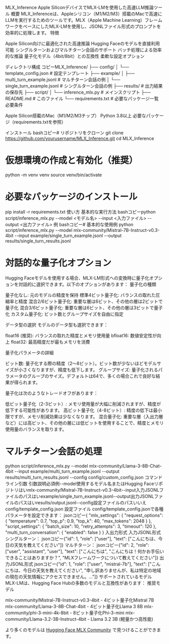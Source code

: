 MLX_Inference
Apple SiliconデバイスでMLX-LMを使用した高速LLM推論ツール
概要
MLX_Inferenceは、Appleシリコン（M1/M2/M3）搭載のMacで高速にLLMを実行するためのツールです。MLX（Apple Machine Learning）フレームワークをベースにしたMLX-LMを使用し、JSONLファイル形式のプロンプトを効率的に処理します。
特徴

Apple Silicon向けに最適化された高速推論
Hugging Faceのモデルを直接利用可能
シングルターンおよびマルチターン会話のサポート
バッチ処理による効率的な推論
量子化モデル（4bit/8bit）との互換性
柔軟な設定オプション

ディレクトリ構成
コピーMLX_Inference/
├── config/
│   └── template_config.json   # 設定テンプレート
├── example/
│   ├── multi_turn_example.jsonl    # マルチターン会話の例
│   └── single_turn_example.jsonl   # シングルターン会話の例
├── results/                  # 出力結果の保存先
├── script/
│   └── inference_mlx.py      # メインスクリプト
├── README.md                 # このファイル
└── requirements.txt          # 必要なパッケージ一覧
必要条件

Apple Silicon搭載のMac（M1/M2/M3チップ）
Python 3.8以上
必要なパッケージ（requirements.txtを参照）

インストール
bashコピー# リポジトリをクローン
git clone https://github.com/yourusername/MLX_Inference.git
cd MLX_Inference

# 仮想環境の作成と有効化（推奨）
python -m venv venv
source venv/bin/activate

# 必要なパッケージのインストール
pip install -r requirements.txt
使い方
基本的な実行方法
bashコピーpython script/inference_mlx.py --model <モデル名> --input <入力ファイル> --output <出力ファイル>
例
bashコピー# 基本的な使用例
python script/inference_mlx.py --model mlx-community/Mistral-7B-Instruct-v0.3-4bit --input example/single_turn_example.jsonl --output results/single_turn_results.jsonl

# 対話的な量子化オプション
Hugging Faceモデルを使用する場合、MLX-LM形式への変換時に量子化オプションを対話的に選択できます。以下のオプションがあります：
量子化の種類

量子化なし: 元のモデルの精度を保持
標準4ビット量子化: バランスの取れた圧縮率と精度
混合2/6ビット量子化: 重要な層は6ビット、その他の層は2ビットで量子化
混合3/6ビット量子化: 重要な層は6ビット、その他の層は3ビットで量子化
カスタム量子化: ビット数とグループサイズを自由に指定

データ型の選択
モデルのデータ型も選択できます：

float16 (推奨): バランスの取れた精度とメモリ使用量
bfloat16: 数値安定性が向上
float32: 最高精度だが最もメモリを消費

量子化パラメータの詳細

ビット数: 量子化する際の精度（2〜8ビット）。ビット数が少ないほどモデルサイズが小さくなりますが、精度も低下します。
グループサイズ: 量子化されるパラメータのグループのサイズ。デフォルトは64で、多くの場合これで良好な結果が得られます。

量子化は次のようなトレードオフがあります：

低ビット量子化（2-3ビット）: メモリ使用量が大幅に削減されますが、精度が低下する可能性があります。
高ビット量子化（4-8ビット）: 精度の低下は最小限ですが、メモリ削減効果は少なくなります。
混合量子化: 重要な層（入出力層など）には高ビット、その他の層には低ビットを使用することで、精度とメモリ使用量のバランスを取ります。

# マルチターン会話の処理
python script/inference_mlx.py --model mlx-community/Llama-3-8B-Chat-4bit --input example/multi_turn_example.jsonl --output results/multi_turn_results.jsonl --config config/custom_config.json
コマンドライン引数
引数説明必須例--model使用するモデル名またはHugging Faceリポジトリはいmlx-community/Mistral-7B-Instruct-v0.3-4bit--input入力JSONLファイルのパスはいexample/single_turn_example.jsonl--output出力JSONLファイルのパスはいresults/output.jsonl--config設定ファイルのパスいいえconfig/template_config.json
設定ファイル
config/template_config.jsonで各種パラメータを設定できます：
jsonコピー{
  "mlx_settings": {
    "request_options": {
      "temperature": 0.7,
      "top_p": 0.9,
      "top_k": 40,
      "max_tokens": 2048
    }
  },
  "script_settings": {
    "batch_size": 10,
    "retry_attempts": 3,
    "timeout": 120
  },
  "multi_turn_conversation": {
    "enabled": false
  }
}
入出力形式
入力JSONL形式
シングルターン：
jsonコピー{"id": 1, "role": ["user"], "text": ["こんにちは、今日の天気を教えてください"]}
マルチターン：
jsonコピー{"id": 2, "role": ["user", "assistant", "user"], "text": ["こんにちは", "こんにちは！何かお手伝いできることはありますか？", "MLXフレームワークについて教えてください"]}
出力JSONL形式
jsonコピー{"id": 1, "role": ["user", "mistral-7b"], "text": ["こんにちは、今日の天気を教えてください", "申し訳ありませんが、私は特定の地域の現在の天気情報にアクセスできません。..."]}
サポートされているモデル
MLX-LMは、Hugging Face Hubの多数のモデルと互換性があります：
推奨モデル

mlx-community/Mistral-7B-Instruct-v0.3-4bit - 4ビット量子化Mistral 7B
mlx-community/Llama-3-8B-Chat-4bit - 4ビット量子化Llama 3 8B
mlx-community/phi-3-mini-4k-8bit - 8ビット量子化Phi-3-mini
mlx-community/Llama-3.2-3B-Instruct-4bit - Llama 3.2 3B (軽量かつ高性能)

より多くのモデルは [Hugging Face MLX Community](https://huggingface.co/mlx-community) で見つけることができます。